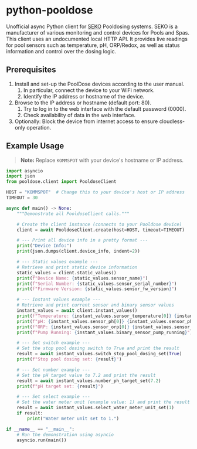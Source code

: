 # python-pooldose
Unofficial async Python client for [SEKO](https://www.seko.com/) Pooldosing systems. SEKO is a manufacturer of various monitoring and control devices for Pools and Spas.
This client uses an undocumented local HTTP API. It provides live readings for pool sensors such as temperature, pH, ORP/Redox, as well as status information and control over the dosing logic.

## Prerequisites
1. Install and set-up the PoolDose devices according to the user manual.
   1. In particular, connect the device to your WiFi network.
   2. Identify the IP address or hostname of the device.
2. Browse to the IP address or hostname (default port: 80).
   1. Try to log in to the web interface with the default password (0000).
   2. Check availability of data in the web interface.
3. Optionally: Block the device from internet access to ensure cloudless-only operation.

## Example Usage
> **Note:** Replace `KOMMSPOT` with your device's hostname or IP address.

```python
import asyncio
import json
from pooldose.client import PooldoseClient

HOST = "KOMMSPOT"  # Change this to your device's host or IP address
TIMEOUT = 30

async def main() -> None:
    """Demonstrate all PooldoseClient calls."""

    # Create the client instance (connects to your Pooldose device)
    client = await PooldoseClient.create(host=HOST, timeout=TIMEOUT)

    # --- Print all device info in a pretty format ---
    print("Device Info:")
    print(json.dumps(client.device_info, indent=2))

    # --- Static values example ---
    # Retrieve and print static device information
    static_values = client.static_values()
    print(f"Device Name: {static_values.sensor_name}")
    print(f"Serial Number: {static_values.sensor_serial_number}")
    print(f"Firmware Version: {static_values.sensor_fw_version}")

    # --- Instant values example ---
    # Retrieve and print current sensor and binary sensor values
    instant_values = await client.instant_values()
    print(f"Temperature: {instant_values.sensor_temperature[0]} {instant_values.sensor_temperature[1]}")
    print(f"pH: {instant_values.sensor_ph[0]} {instant_values.sensor_ph[1]}")
    print(f"ORP: {instant_values.sensor_orp[0]} {instant_values.sensor_orp[1]}")
    print(f"Pump Running: {instant_values.binary_sensor_pump_running}")

    # --- Set switch example ---
    # Set the stop pool dosing switch to True and print the result
    result = await instant_values.switch_stop_pool_dosing_set(True)
    print(f"Stop pool dosing set: {result}")

    # --- Set number example ---
    # Set the pH target value to 7.2 and print the result
    result = await instant_values.number_ph_target_set(7.2)
    print(f"pH target set: {result}")

    # --- Set select example ---
    # Set the water meter unit (example value: 1) and print the result if successful
    result = await instant_values.select_water_meter_unit_set(1)
    if result:
        print("Water meter unit set to 1.")

if __name__ == "__main__":
    # Run the demonstration using asyncio
    asyncio.run(main())
```
